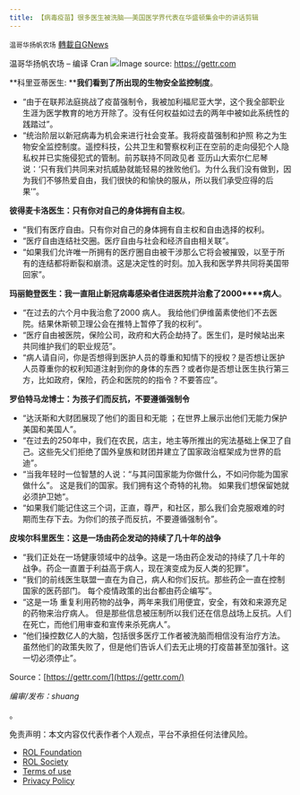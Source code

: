 ```yaml
---
title: 【病毒疫苗】很多医生被洗脑——美国医学界代表在华盛顿集会中的讲话剪辑
---
```

`温哥华扬帆农场` [轉載自GNews](https://gnews.org/zh-hans/1916954/)

温哥华扬帆农场 – 编译 Cran
![](https://assets.gnews.org/wp-content/uploads/2022/01/20220125Jan25_22_doctors_speach.png)Image source: https://gettr.com


**科里亚蒂医生: ****我们看到了所出现的生物安全监控制度**。

- “由于在联邦法庭挑战了疫苗强制令，我被加利福尼亚大学，这个我全部职业生涯为医学教育的地方开除了。没有任何权益如过去的两年中被如此系统性的践踏过”。
- “统治阶层以新冠病毒为机会来进行社会变革。我将疫苗强制和护照 称之为生物安全监控制度。遥控科技，公共卫生和警察权利正在空前的走向侵犯个人隐私权并已实施侵犯式的管制。前苏联持不同政见者 亚历山大索尔仁尼琴说：‘只有我们共同来对抗威胁就能轻易的挫败他们。为什么我们没有做到，因为我们不够热爱自由，我们很快的和愉快的服从，所以我们承受应得的后果’”。


**彼得麦卡洛医生：只有你对自己的身体拥有自主权**。

- “我们有医疗自由。只有你对自己的身体拥有自主权和自由选择的权利。
- “医疗自由连结社交圈。医疗自由与社会和经济自由相关联”。
- “如果我们允许唯一所拥有的医疗圈自由被干涉那么它将会被摧毁，以至于所有的连结都将断裂和崩溃。这是决定性的时刻。加入我和医学界共同将美国带回家”。


**玛丽鲍登医生：我一直阻止新冠病毒感染者住进医院并治愈了2000****病人**。

- “在过去的六个月中我治愈了2000 病人。 我给他们伊维菌素使他们不去医院。结果休斯顿卫理公会在推特上暂停了我的权利”。
- “医疗自由被医院，保险公司，政府和大药企劫持了。医生们，是时候站出来共同维护我们的职业规范”。
- “病人请自问，你是否想得到医护人员的尊重和知情下的授权？是否想让医护人员尊重你的权利知道注射到你的身体的东西？或者你是否想让医生执行第三方，比如政府，保险，药企和医院的的指令？不要答应”。


**罗伯特马龙博士：为孩子们而反抗，不要遵循强制令**

- “达沃斯和大财团展现了他们的面目和无能 ；在世界上展示出他们无能力保护美国和美国人”。
- “在过去的250年中，我们在农民，店主，地主等所推出的宪法基础上保卫了自己。这些先父们拒绝了国外皇族和财团并建立了国家政治框架成为世界的启迪”。
- “当我年轻时一位智慧的人说：“与其问国家能为你做什么，不如问你能为国家做什么”。 这是我们的国家。我们拥有这个奇特的礼物。 如果我们想保留她就必须护卫她“。
- “如果我们能记住这三个词，正直，尊严，和社区，那么我们会克服艰难的时期而生存下去。为你们的孩子而反抗，不要遵循强制令”。


**皮埃尔科里医生：这是一场由药企发动的持续了几十年的战争**

- “我们正处在一场健康领域中的战争。这是一场由药企发动的持续了几十年的战争。药企一直置于利益高于病人，现在演变成为反人类的犯罪”。
- “我们的前线医生联盟一直在为自己，病人和你们反抗。那些药企一直在控制国家的医药部门。 每个疫情政策的出台都由药企编写”。
- “这是一场 重复利用药物的战争，两年来我们用便宜，安全，有效和来源充足的药物来治疗病人。 但是那些信息被压制所以我们还在信息战场上反抗。人们在死亡，而他们用审查和宣传来杀死病人”。
- “他们操控数亿人的大脑，包括很多医疗工作者被洗脑而相信没有治疗方法。虽然他们的政策失败了，但是他们告诉人们去无止境的打疫苗甚至加强针。这一切必须停止”。


Source：[https://gettr.com/](https://gettr.com/)

*编审/发布：shuang*



。

 

免责声明：本文内容仅代表作者个人观点，平台不承担任何法律风险。

- [ROL Foundation](https://rolfoundation.org/)
- [ROL Society](https://rolsociety.org/)
- [Terms of use](https://gnews.org/terms-of-use-3/)
- [Privacy Policy](https://gnews.org/privacy-policy/)
